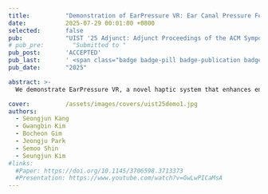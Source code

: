 ```yaml
---
title:          "Demonstration of EarPressure VR: Ear Canal Pressure Feedback for Enhancing Environmental Presence in Virtual Reality"
date:           2025-07-29 00:01:00 +0800
selected:       false
pub:            "UIST '25 Adjunct: Adjunct Proceedings of the ACM Symposium on User Interface Software and Technology"
# pub_pre:        "Submitted to "
pub_post:       'ACCEPTED'
pub_last:       ' <span class="badge badge-pill badge-publication badge-success"></span>'
pub_date:       "2025"

abstract: >-
  We demonstrate EarPressure VR, a novel haptic system that enhances environmental presence in virtual reality by simulating atmospheric pressure changes through controlled air pressure modulation in the user's ear canal. The system uses a VR headset with sealed earbuds and a motor-driven syringe to safely generate pressure variations that simulate sensations like underwater depth or high-altitude environments (within ±40hPa of the ambient level). Attendees will experience two interactive scenarios: a gradual underwater descent, feeling a steady increase in inward pressure synchronized with depth; and instantaneous portal travel between high- and low-pressure worlds, feeling sudden and distinct environmental shifts. This demonstration showcases how leveraging the ear canal as a haptic channel can create more physically grounded and immersive virtual experiences.

cover:          /assets/images/covers/uist25demo1.jpg
authors:
  - Seongjun Kang
  - Gwangbin Kim
  - Bocheon Gim
  - Jeongju Park
  - Semoo Shin
  - Seungjun Kim
#links:
  #Paper: https://doi.org/10.1145/3706598.3713373
  #Presentation: https://www.youtube.com/watch?v=GwLwPICaMsA
---
```

